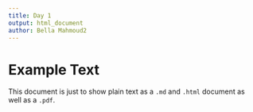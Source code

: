 ```yaml
---
title: Day 1
output: html_document
author: Bella Mahmoud2
---
```


# Example Text

This document is just to show plain text as a `.md` and `.html` document as well as a `.pdf`.
